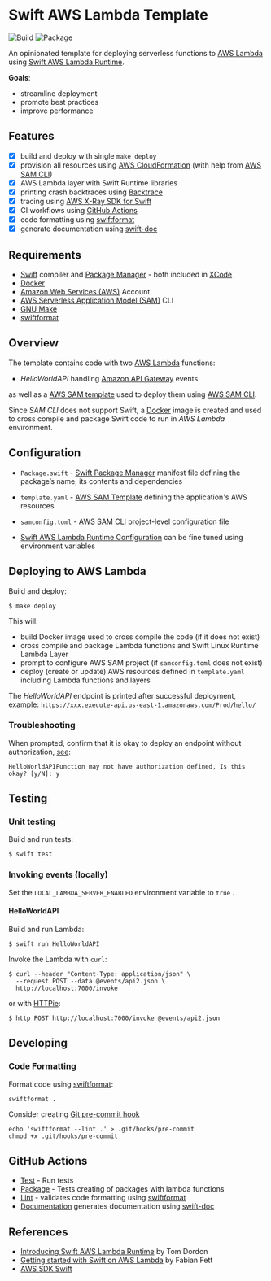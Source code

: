 # Swift AWS Lambda Template

![Build](https://github.com/pokryfka/swift-aws-lambda-template/workflows/Build/badge.svg)
![Package](https://github.com/pokryfka/swift-aws-lambda-template/workflows/Package/badge.svg)

An opinionated template for deploying serverless functions to [AWS Lambda](https://aws.amazon.com/lambda/) using [Swift AWS Lambda Runtime](https://github.com/swift-server/swift-aws-lambda-runtime/).

**Goals**:

- streamline deployment
- promote best practices
- improve performance

## Features

- [x] build and deploy with single `make deploy`
- [x] provision all resources using [AWS Cloud​Formation](https://aws.amazon.com/cloudformation/) (with help from [AWS SAM CLI](https://github.com/awslabs/serverless-application-model))
- [x] AWS Lambda layer with Swift Runtime libraries
- [x] printing crash backtraces using [Backtrace](https://github.com/swift-server/swift-backtrace)
- [x] tracing using [AWS X-Ray SDK for Swift](https://github.com/pokryfka/aws-xray-sdk-swift)
- [x] CI workflows using [GitHub Actions](https://github.com/features/actions)
- [x] code formatting using [swiftformat](https://github.com/nicklockwood/SwiftFormat)
- [x] generate documentation using [swift-doc](https://github.com/SwiftDocOrg/swift-doc)

## Requirements

- [Swift](https://swift.org) compiler and [Package Manager](https://swift.org/package-manager/) - both included in [XCode](https://developer.apple.com/xcode/)
- [Docker](https://docs.docker.com/docker-for-mac/install/)
- [Amazon Web Services (AWS)](https://aws.amazon.com) Account
- [AWS Serverless Application Model (SAM)](https://github.com/awslabs/serverless-application-model) CLI
- [GNU Make](https://www.gnu.org/software/make/)
- [swiftformat](https://github.com/nicklockwood/SwiftFormat)

## Overview

The template contains code with two [AWS Lambda](https://aws.amazon.com/lambda/) functions:

- *HelloWorldAPI* handling [Amazon API Gateway](https://aws.amazon.com/api-gateway/) events

as well as a [AWS SAM template](https://docs.aws.amazon.com/serverless-application-model/latest/developerguide/sam-specification.html) used to deploy them using [AWS SAM CLI](https://docs.aws.amazon.com/serverless-application-model/latest/developerguide/serverless-sam-cli-command-reference.html).

Since *SAM CLI* does not support Swift, a [Docker](https://docs.docker.com/docker-for-mac/install/) image is created and used to cross compile and package Swift code to run in *AWS Lambda* environment.

## Configuration

- `Package.swift` - [Swift Package Manager](https://swift.org/package-manager/) manifest file defining the package’s name, its contents and dependencies

- `template.yaml` - [AWS SAM Template](https://docs.aws.amazon.com/serverless-application-model/latest/developerguide/sam-specification.html) defining the application's AWS resources

- `samconfig.toml` - [AWS SAM CLI](https://docs.aws.amazon.com/serverless-application-model/latest/developerguide/serverless-sam-cli-config.html) project-level configuration file

- [Swift AWS Lambda Runtime Configuration](https://github.com/swift-server/swift-aws-lambda-runtime) can be fine tuned using environment variables

## Deploying to AWS Lambda

Build and deploy:

```
$ make deploy
```

This will:

- build Docker image used to cross compile the code (if it does not exist)
- cross compile and package Lambda functions and Swift Linux Runtime Lambda Layer
- prompt to configure AWS SAM project (if `samconfig.toml` does not exist)
- deploy (create or update) AWS resources defined in `template.yaml` including Lambda functions and layers 

The *HelloWorldAPI* endpoint is printed after successful deployment, example: `https://xxx.execute-api.us-east-1.amazonaws.com/Prod/hello/` 

### Troubleshooting

When prompted, confirm that it is okay to deploy an endpoint without authorization, [see](https://docs.aws.amazon.com/serverless-application-model/latest/developerguide/serverless-deploying.html):

```
HelloWorldAPIFunction may not have authorization defined, Is this okay? [y/N]: y
```

## Testing

### Unit testing

Build and run tests:

```
$ swift test
```

### Invoking events (locally)

Set the `LOCAL_LAMBDA_SERVER_ENABLED` environment variable to `true` .

#### HelloWorldAPI

Build and run Lambda:

```
$ swift run HelloWorldAPI
```

Invoke the Lambda with `curl`:

```
$ curl --header "Content-Type: application/json" \
  --request POST --data @events/api2.json \
  http://localhost:7000/invoke
```

or with [HTTPie](https://httpie.org):

```
$ http POST http://localhost:7000/invoke @events/api2.json
```

## Developing

### Code Formatting

Format code using [swiftformat](https://github.com/nicklockwood/SwiftFormat):

```
swiftformat .
```

Consider creating [Git pre-commit hook](https://github.com/nicklockwood/SwiftFormat#git-pre-commit-hook)

```
echo 'swiftformat --lint .' > .git/hooks/pre-commit
chmod +x .git/hooks/pre-commit
```

## GitHub Actions

- [Test](.github/workflows/test.yml) - Run tests
- [Package](.github/workflows/package.yml) - Tests creating of packages with lambda functions
- [Lint](.github/workflows/lint.yml) - validates code formatting using [swiftformat](https://github.com/nicklockwood/SwiftFormat)
- [Documentation](.github/workflows/documentation.yml) generates documentation using [swift-doc](https://github.com/SwiftDocOrg/swift-doc)

## References

- [Introducing Swift AWS Lambda Runtime](https://swift.org/blog/aws-lambda-runtime) by Tom Dordon
- [Getting started with Swift on AWS Lambda](https://fabianfett.de/getting-started-with-swift-aws-lambda-runtime) by Fabian Fett
- [AWS SDK Swift](https://github.com/swift-aws/aws-sdk-swift)
